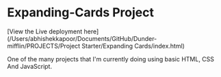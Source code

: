 # Expanding-Cards Project

[View the Live deployment here](/Users/abhishekkapoor/Documents/GitHub/Dunder-mifflin/PROJECTS/Project Starter/Expanding Cards/index.html)


One of the many projects that I'm currently doing using basic HTML, CSS And JavaScript.
